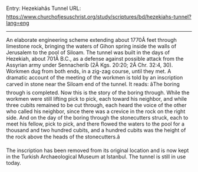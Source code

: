 Entry: Hezekiahâs Tunnel
URL: https://www.churchofjesuschrist.org/study/scriptures/bd/hezekiahs-tunnel?lang=eng

---

An elaborate engineering scheme extending about 1770Â feet through limestone rock, bringing the waters of Gihon spring inside the walls of Jerusalem to the pool of Siloam. The tunnel was built in the days of Hezekiah, about 701Â B.C., as a defense against possible attack from the Assyrian army under Sennacherib (2Â Kgs. 20:20; 2Â Chr. 32:4, 30). Workmen dug from both ends, in a zig-zag course, until they met. A dramatic account of the meeting of the workmen is told by an inscription carved in stone near the Siloam end of the tunnel. It reads: âThe boring through is completed. Now this is the story of the boring through. While the workmen were still lifting pick to pick, each toward his neighbor, and while three cubits remained to be cut through, each heard the voice of the other who called his neighbor, since there was a crevice in the rock on the right side. And on the day of the boring through the stonecutters struck, each to meet his fellow, pick to pick, and there flowed the waters to the pool for a thousand and two hundred cubits, and a hundred cubits was the height of the rock above the heads of the stonecutters.â

The inscription has been removed from its original location and is now kept in the Turkish Archaeological Museum at Istanbul. The tunnel is still in use today.
